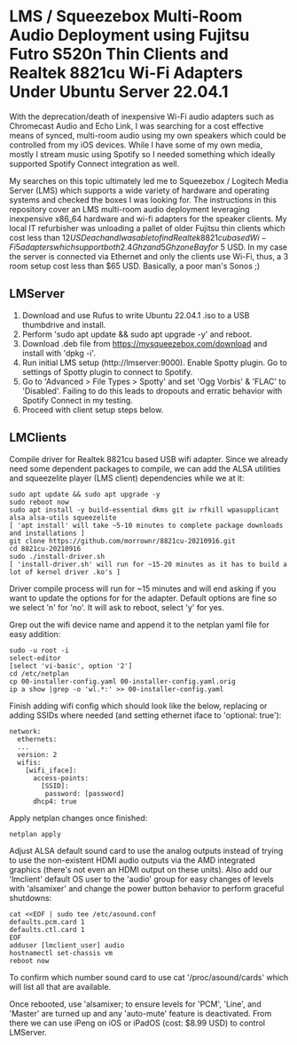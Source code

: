 # LMS / Squeezebox Multi-Room Audio Deployment using Fujitsu Futro S520n Thin Clients and Realtek 8821cu Wi-Fi Adapters Under Ubuntu Server 22.04.1
With the deprecation/death of inexpensive Wi-Fi audio adapters such as Chromecast Audio and Echo Link, I was searching for a cost effective means of synced, multi-room audio using my own speakers which could be controlled from my iOS devices. While I have some of my own media, mostly I stream music using Spotify so I needed something which ideally supported Spotify Connect integration as well.

My searches on this topic ultimately led me to Squeezebox / Logitech Media Server (LMS) which supports a wide variety of hardware and operating systems and checked the boxes I was looking for. The instructions in this repository cover an LMS multi-room audio deployment leveraging inexpensive x86_64 hardware and wi-fi adapters for the speaker clients. My local IT refurbisher was unloading a pallet of older Fujitsu thin clients which cost less than $12 USD each and I was able to find Realtek 8821cu based Wi-Fi 5 adapters which support both 2.4Ghz and 5Ghz on eBay for ~$5 USD. In my case the server is connected via Ethernet and only the clients use Wi-Fi, thus, a 3 room setup cost less than $65 USD. Basically, a poor man's Sonos ;)

## LMServer

1. Download and use Rufus to write Ubuntu 22.04.1 .iso to a USB thumbdrive and install.
2. Perform 'sudo apt update && sudo apt upgrade -y' and reboot.
3. Download .deb file from https://mysqueezebox.com/download and install with 'dpkg -i'.
4. Run initial LMS setup (http://lmserver:9000). Enable Spotty plugin. Go to settings of Spotty plugin to connect to Spotify.
5. Go to 'Advanced > File Types > Spotty' and set 'Ogg Vorbis' & 'FLAC' to 'Disabled'. Failing to do this leads to dropouts and erratic behavior with Spotify Connect in my testing.
6. Proceed with client setup steps below.


## LMClients

Compile driver for Realtek 8821cu based USB wifi adapter. Since we already need some dependent packages to compile, we can add the ALSA utilities and squeezelite player (LMS client) dependencies while we at it:
```
sudo apt update && sudo apt upgrade -y
sudo reboot now
sudo apt install -y build-essential dkms git iw rfkill wpasupplicant alsa alsa-utils squeezelite
[ 'apt install' will take ~5-10 minutes to complete package downloads and installations ]
git clone https://github.com/morrownr/8821cu-20210916.git
cd 8821cu-20210916
sudo ./install-driver.sh
[ 'install-driver.sh' will run for ~15-20 minutes as it has to build a lot of kernel driver .ko's ]
```
Driver compile process will run for ~15 minutes and will end asking if you want to update the options for for the adapter. Default options are fine so we select 'n' for 'no'. It will ask to reboot, select 'y' for yes.

Grep out the wifi device name and append it to the netplan yaml file for easy addition:
```
sudo -u root -i
select-editor
[select 'vi-basic', option '2']
cd /etc/netplan
cp 00-installer-config.yaml 00-installer-config.yaml.orig
ip a show |grep -o 'wl.*:' >> 00-installer-config.yaml
```

Finish adding wifi config which should look like the below, replacing or adding SSIDs where needed (and setting ethernet iface to 'optional: true'):
```
network:
  ethernets:
  ...
  version: 2  
  wifis:
    [wifi_iface]: 
      access-points: 
        [SSID]: 
         password: [password] 
      dhcp4: true
```

Apply netplan changes once finished:
```
netplan apply
```

Adjust ALSA default sound card to use the analog outputs instead of trying to use the non-existent HDMI audio outputs via the AMD integrated graphics (there's not even an HDMI output on these units). Also add our 'lmclient' default OS user to the 'audio' group for easy changes of levels with 'alsamixer' and change the power button behavior to perform graceful shutdowns:
```
cat <<EOF | sudo tee /etc/asound.conf  
defaults.pcm.card 1 
defaults.ctl.card 1
EOF
adduser [lmclient_user] audio
hostnamectl set-chassis vm
reboot now
```
To confirm which number sound card to use cat '/proc/asound/cards' which will list all that are available.

Once rebooted,  use 'alsamixer; to ensure levels for 'PCM', 'Line', and 'Master' are turned up and any 'auto-mute' feature is deactivated. From there we can use iPeng on iOS or iPadOS (cost: $8.99 USD) to control LMServer.
